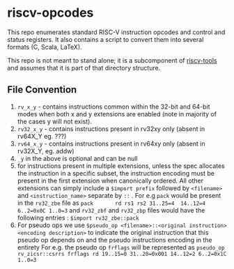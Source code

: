 # riscv-opcodes

This repo enumerates standard RISC-V instruction opcodes and control and
status registers.  It also contains a script to convert them into several
formats (C, Scala, LaTeX).

This repo is not meant to stand alone; it is a subcomponent of
[riscv-tools](https://github.com/riscv/riscv-tools) and assumes that it
is part of that directory structure.

## File Convention

1. `rv_x_y` - contains instructions common within the 32-bit and 64-bit modes when both x and y extensions are enabled (note in majority of the cases y will not exist).
2. `rv32_x_y` - contains instructions present in rv32xy only (absent in rv64X_Y eg. ???)
3. `rv64_x_y` - contains instructions present in rv64xy only (absent in rv32X_Y, eg. addw)
4. `_y` in the above is optional and can be null
5. for instructions present in multiple extensions, unless the spec allocates the instruction in a specific subset, the instruction encoding must be present in the first extension when canonically ordered. All other extensions can simply include a `$import prefix` followed by `<filename>` and `<instruction_name>` separate by `::` .  For e.g `pack` would be present in the `rv32_zbe` file as
`pack       rd rs1 rs2 31..25=4  14..12=4 6..2=0x0C 1..0=3` and `rv32_zbf` and `rv32_zbp` files would have the following entries : `$import rv32_zbe::pack`
6. For pseudo ops we use `$pseudo_op <filename>::<original instruction> <encoding description>` to indicate the original instruction that this pseudo op depends on and the pseudo instructions encoding in the entirety For e.g. the pseudo op `frflags` will be represented as `pseudo_op rv_zicsr::csrrs frflags rd 19..15=0 31..20=0x001 14..12=2 6..2=0x1C 1..0=3`
